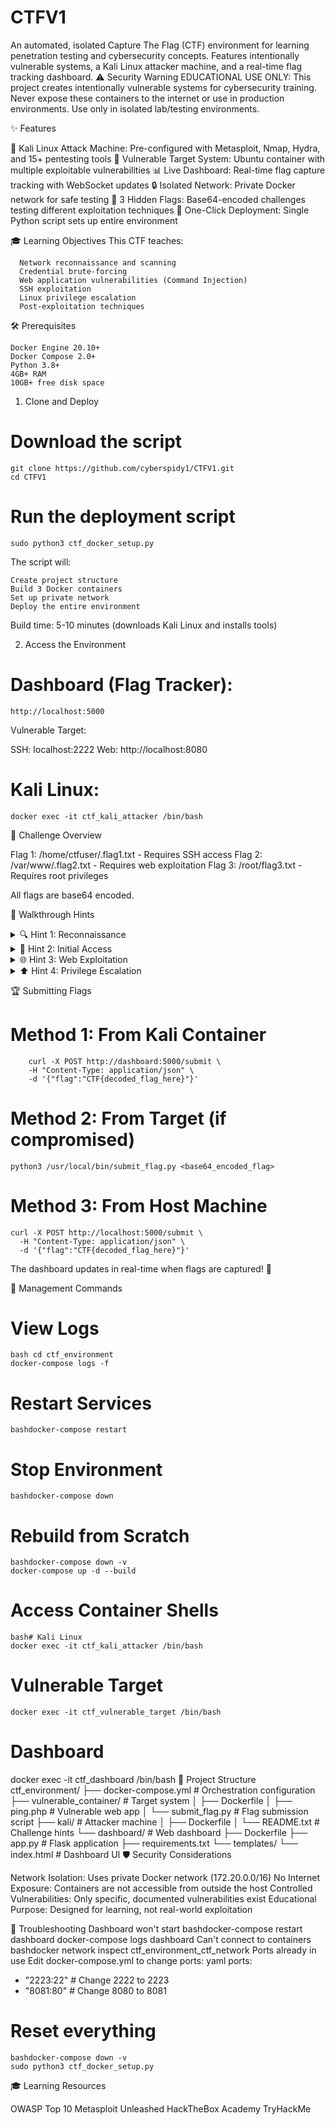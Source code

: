 # CTFV1
An automated, isolated Capture The Flag (CTF) environment for learning penetration testing and cybersecurity concepts. Features intentionally vulnerable systems, a Kali Linux attacker machine, and a real-time flag tracking dashboard.
⚠️ Security Warning
EDUCATIONAL USE ONLY: This project creates intentionally vulnerable systems for cybersecurity training. Never expose these containers to the internet or use in production environments. Use only in isolated lab/testing environments.


✨ Features

🐧 Kali Linux Attack Machine: Pre-configured with Metasploit, Nmap, Hydra, and 15+ pentesting tools
🎯 Vulnerable Target System: Ubuntu container with multiple exploitable vulnerabilities
📊 Live Dashboard: Real-time flag capture tracking with WebSocket updates
🔒 Isolated Network: Private Docker network for safe testing
🏁 3 Hidden Flags: Base64-encoded challenges testing different exploitation techniques
🚀 One-Click Deployment: Single Python script sets up entire environment

🎓 Learning Objectives
    This CTF teaches:

      Network reconnaissance and scanning
      Credential brute-forcing
      Web application vulnerabilities (Command Injection)
      SSH exploitation
      Linux privilege escalation
      Post-exploitation techniques

🛠️ Prerequisites

    Docker Engine 20.10+
    Docker Compose 2.0+
    Python 3.8+
    4GB+ RAM
    10GB+ free disk space

1. Clone and Deploy

# Download the script
    git clone https://github.com/cyberspidy1/CTFV1.git
    cd CTFV1

# Run the deployment script
    sudo python3 ctf_docker_setup.py


The script will:

    Create project structure
    Build 3 Docker containers
    Set up private network
    Deploy the entire environment

Build time: 5-10 minutes (downloads Kali Linux and installs tools)

2. Access the Environment

# Dashboard (Flag Tracker):
    http://localhost:5000

Vulnerable Target:

SSH: localhost:2222
Web: http://localhost:8080

# Kali Linux:
    docker exec -it ctf_kali_attacker /bin/bash

🎯 Challenge Overview

Flag 1: /home/ctfuser/.flag1.txt - Requires SSH access
Flag 2: /var/www/.flag2.txt - Requires web exploitation
Flag 3: /root/flag3.txt - Requires root privileges

All flags are base64 encoded.

📖 Walkthrough Hints
<details>
<summary>🔍 Hint 1: Reconnaissance</summary>
Start by scanning the target:
bashnmap -sV -p- vulnerable_target
Look for open ports and running services.
</details>
<details>
<summary>🔑 Hint 2: Initial Access</summary>
Try common/weak credentials on SSH:
bashhydra -l ctfuser -P /usr/share/wordlists/rockyou.txt vulnerable_target ssh
Or guess common passwords manually.
</details>
<details>
<summary>🌐 Hint 3: Web Exploitation</summary>
The web application has a ping tool. Test for command injection:
http://vulnerable_target/ping.php?ip=127.0.0.1;ls
Try different payloads to read files.
</details>
<details>
<summary>⬆️ Hint 4: Privilege Escalation</summary>
Check sudo permissions:
bashsudo -l
The find command can be exploited for privilege escalation.
</details>


🏆 Submitting Flags
# Method 1: From Kali Container
        curl -X POST http://dashboard:5000/submit \
        -H "Content-Type: application/json" \
        -d '{"flag":"CTF{decoded_flag_here}"}'
# Method 2: From Target (if compromised)
    python3 /usr/local/bin/submit_flag.py <base64_encoded_flag>
#  Method 3: From Host Machine
    curl -X POST http://localhost:5000/submit \
      -H "Content-Type: application/json" \
      -d '{"flag":"CTF{decoded_flag_here}"}'

The dashboard updates in real-time when flags are captured! 🎉


🔧 Management Commands
# View Logs
    bash cd ctf_environment
    docker-compose logs -f
# Restart Services
    bashdocker-compose restart

# Stop Environment
    bashdocker-compose down
# Rebuild from Scratch
    bashdocker-compose down -v
    docker-compose up -d --build
# Access Container Shells
    bash# Kali Linux
    docker exec -it ctf_kali_attacker /bin/bash

# Vulnerable Target
    docker exec -it ctf_vulnerable_target /bin/bash

# Dashboard
docker exec -it ctf_dashboard /bin/bash
📁 Project Structure
ctf_environment/
├── docker-compose.yml          # Orchestration configuration
├── vulnerable_container/       # Target system
│   ├── Dockerfile
│   ├── ping.php               # Vulnerable web app
│   └── submit_flag.py         # Flag submission script
├── kali/                      # Attacker machine
│   ├── Dockerfile
│   └── README.txt             # Challenge hints
└── dashboard/                 # Web dashboard
    ├── Dockerfile
    ├── app.py                 # Flask application
    ├── requirements.txt
    └── templates/
        └── index.html         # Dashboard UI
🛡️ Security Considerations

Network Isolation: Uses private Docker network (172.20.0.0/16)
No Internet Exposure: Containers are not accessible from outside the host
Controlled Vulnerabilities: Only specific, documented vulnerabilities exist
Educational Purpose: Designed for learning, not real-world exploitation

🐛 Troubleshooting
Dashboard won't start
bashdocker-compose restart dashboard
docker-compose logs dashboard
Can't connect to containers
bashdocker network inspect ctf_environment_ctf_network
Ports already in use
Edit docker-compose.yml to change ports:
yaml ports:
  - "2223:22"  # Change 2222 to 2223
  - "8081:80"  # Change 8080 to 8081

# Reset everything
    bashdocker-compose down -v
    sudo python3 ctf_docker_setup.py

🎓 Learning Resources

OWASP Top 10
Metasploit Unleashed
HackTheBox Academy
TryHackMe
